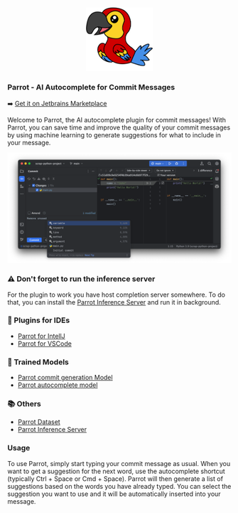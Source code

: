 <br>
<p align="center">
  <img src="images/logo.png" width="150">
</p>

### Parrot - AI Autocomplete for Commit Messages
➡️ [Get it on Jetbrains Marketplace](https://plugins.jetbrains.com/plugin/20738-parrot--ai-commit-message-autocomplete)

Welcome to Parrot, the AI autocomplete plugin for commit messages! With Parrot, you can save time and improve the quality of your commit messages by using machine learning to generate suggestions for what to include in your message.

![](images/autocomplet-preview.png)

### ⚠️ Don't forget to run the inference server
For the plugin to work you have host completion server somewhere. To do that, you can install the [Parrot Inference Server](https://github.com/mamiksik/ParrotInferenceServer) and run it in background.

### 🔌 Plugins for IDEs
+ [Parrot for IntellJ](https://github.com/mamiksik/parrot-intellij)
+ [Parrot for VSCode](https://github.com/mamiksik/parrot-vscode)

### 🦾 Trained Models
+ [Parrot commit generation Model](https://huggingface.co/mamiksik/CommitPredictorT5PL)
+ [Parrot autocomplete model](https://huggingface.co/mamiksik/CodeBERTa-commit-message-autocomplete)

### 📚 Others
- [Parrot Dataset](https://huggingface.co/datasets/mamiksik/processed-commit-diffs)
- [Parrot Inference Server](https://github.com/mamiksik/ParrotInferenceServer)

### Usage
To use Parrot, simply start typing your commit message as usual. When you want to get a suggestion for the next word, use the autocomplete shortcut (typically Ctrl + Space or Cmd + Space). Parrot will then generate a list of suggestions based on the words you have already typed. You can select the suggestion you want to use and it will be automatically inserted into your message.

